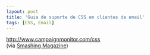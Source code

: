 ```yaml
---
layout: post
title: 'Guia de suporte de CSS em clientes de email'
tags: [CSS, Email]
---
```


<http://www.campaignmonitor.com/css><br>
(via [Smashing Magazine](http://coding.smashingmagazine.com/2011/08/18/from-monitor-to-mobile-optimizing-email-newsletters-with-css))
